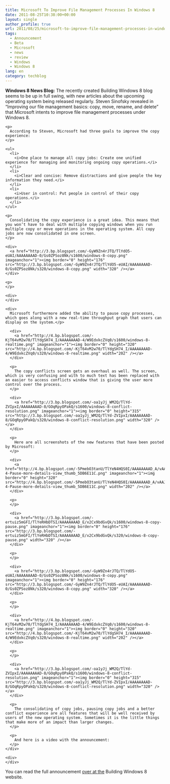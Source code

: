 ```yaml
---
title: Microsoft To Improve File Management Processes In Windows 8
date: 2011-08-25T10:38:00+00:00
layout: single
author_profile: true
url: 2011/08/25/microsoft-to-improve-file-management-processes-in-windows-8/
tags:
  - Announcement
  - Beta
  - Microsoft
  - news
  - review
  - Windows
  - Windows 8
lang: en
category: techblog
---
```

<div dir="ltr" trbidi="on">
  <div dir="ltr" trbidi="on">
    <b>Windows 8 News Blog:</b> The recently created Building Windows 8 blog seems to be up in full swing, with new articles about the upcoming operating system being released regularly. Steven Sinofsky revealed in “Improving our file management basics: copy, move, rename, and delete” that Microsoft intents to improve file management processes under Windows 8.</p> 
    
    <p>
      According to Steven, Microsoft had three goals to improve the copy experience:
    </p>
    
    <ul>
      <li>
        <i>One place to manage all copy jobs: Create one unified experience for managing and monitoring ongoing copy operations.</i>
      </li>
      <li>
        <i>Clear and concise: Remove distractions and give people the key information they need.</i>
      </li>
      <li>
        <i>User in control: Put people in control of their copy operations.</i>
      </li>
    </ul>
    
    <p>
      Consolidating the copy experience is a great idea. This means that you won’t have to deal with multiple copying windows when you run multiple copy or move operations in the operating system. All copy jobs are now consolidated in one screen.
    </p>
    
    <div>
      <a href="http://3.bp.blogspot.com/-GyW9Zn4rJTQ/TlYdO5-eUAI/AAAAAAAAD-0/Gs0ZPSoz8Nk/s1600/windows-8-copy.png" imageanchor="1"><img border="0" height="176" src="http://3.bp.blogspot.com/-GyW9Zn4rJTQ/TlYdO5-eUAI/AAAAAAAAD-0/Gs0ZPSoz8Nk/s320/windows-8-copy.png" width="320" /></a>
    </div>
    
    <p>
    </p>
    
    <div>
    </div>
    
    <div>
      Microsoft furthermore added the ability to pause copy processes, which goes along with a new real-time throughput graph that users can display on the system.</p> 
      
      <div>
        <a href="http://4.bp.blogspot.com/-KjT64vM2w70/TlYdgSH74_I/AAAAAAAAD-4/W9EdxkcZVq0/s1600/windows-8-realtime.png" imageanchor="1"><img border="0" height="320" src="http://4.bp.blogspot.com/-KjT64vM2w70/TlYdgSH74_I/AAAAAAAAD-4/W9EdxkcZVq0/s320/windows-8-realtime.png" width="202" /></a>
      </div>
      
      <p>
        The copy conflicts screen gets an overhaul as well. The screen, which is very confusing and with to much text has been replaced with an easier to access conflicts window that is giving the user more control over the process.
      </p>
      
      <div>
        <a href="http://3.bp.blogspot.com/-oa1yJj_WM2Q/TlYd-ZVIpxI/AAAAAAAAD-8/GOqRpyOPakQ/s1600/windows-8-conflict-resolution.png" imageanchor="1"><img border="0" height="315" src="http://3.bp.blogspot.com/-oa1yJj_WM2Q/TlYd-ZVIpxI/AAAAAAAAD-8/GOqRpyOPakQ/s320/windows-8-conflict-resolution.png" width="320" /></a>
      </div>
      
      <p>
        Here are all screenshots of the new features that have been posted by Microsoft:
      </p>
      
      <div>
        <a href="http://4.bp.blogspot.com/-5PmebO3tanU/TlYeN4HQS0I/AAAAAAAAD_A/vAAJtuingPI/s1600/8156.Figure-4-Pause-more-details-view_thumb_5DB6E11C.png" imageanchor="1"><img border="0" height="320" src="http://4.bp.blogspot.com/-5PmebO3tanU/TlYeN4HQS0I/AAAAAAAAD_A/vAAJtuingPI/s320/8156.Figure-4-Pause-more-details-view_thumb_5DB6E11C.png" width="202" /></a>
      </div>
      
      <p>
      </p>
      
      <div>
        <a href="http://3.bp.blogspot.com/-ertuiz5mGFI/TlYeRHbDTSI/AAAAAAAAD_E/x2Cx9bdGvQk/s1600/windows-8-copy-pause.png" imageanchor="1"><img border="0" height="176" src="http://3.bp.blogspot.com/-ertuiz5mGFI/TlYeRHbDTSI/AAAAAAAAD_E/x2Cx9bdGvQk/s320/windows-8-copy-pause.png" width="320" /></a>
      </div>
      
      <p>
      </p>
      
      <div>
        <a href="http://3.bp.blogspot.com/-GyW9Zn4rJTQ/TlYdO5-eUAI/AAAAAAAAD-0/Gs0ZPSoz8Nk/s1600/windows-8-copy.png" imageanchor="1"><img border="0" height="176" src="http://3.bp.blogspot.com/-GyW9Zn4rJTQ/TlYdO5-eUAI/AAAAAAAAD-0/Gs0ZPSoz8Nk/s320/windows-8-copy.png" width="320" /></a>
      </div>
      
      <p>
      </p>
      
      <div>
        <a href="http://4.bp.blogspot.com/-KjT64vM2w70/TlYdgSH74_I/AAAAAAAAD-4/W9EdxkcZVq0/s1600/windows-8-realtime.png" imageanchor="1"><img border="0" height="320" src="http://4.bp.blogspot.com/-KjT64vM2w70/TlYdgSH74_I/AAAAAAAAD-4/W9EdxkcZVq0/s320/windows-8-realtime.png" width="202" /></a>
      </div>
      
      <p>
      </p>
      
      <div>
        <a href="http://3.bp.blogspot.com/-oa1yJj_WM2Q/TlYd-ZVIpxI/AAAAAAAAD-8/GOqRpyOPakQ/s1600/windows-8-conflict-resolution.png" imageanchor="1"><img border="0" height="315" src="http://3.bp.blogspot.com/-oa1yJj_WM2Q/TlYd-ZVIpxI/AAAAAAAAD-8/GOqRpyOPakQ/s320/windows-8-conflict-resolution.png" width="320" /></a>
      </div>
      
      <p>
        The consolidating of copy jobs, pausing copy jobs and a better conflict experience are all features that will be well received by users of the new operating system. Sometimes it is the little things that make more of an impact than larger changes.
      </p>
      
      <p>
        And here is a video with the announcement:
      </p>
    </div>
    
    <div>
    </div>
  </div>
  
  <div>
  </div>
  
  <p>
    You can read the full announcement <a href="http://blogs.msdn.com/b/b8/archive/2011/08/23/improving-our-file-management-basics-copy-move-rename-and-delete.aspx">over at the</a> Building Windows 8 website.</div>